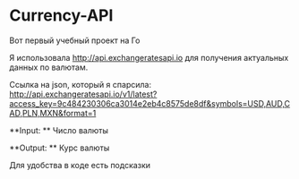 # Currency-API

Вот первый учебный проект на Го

Я использовала http://api.exchangeratesapi.io для получения актуальных данных по валютам. 

Ссылка на json, который я спарсила: http://api.exchangeratesapi.io/v1/latest?access_key=9c484230306ca3014e2eb4c8575de8df&symbols=USD,AUD,CAD,PLN,MXN&format=1

**Input: **
Число валюты


**Output: **
Курс валюты


Для удобства в коде есть подсказки
